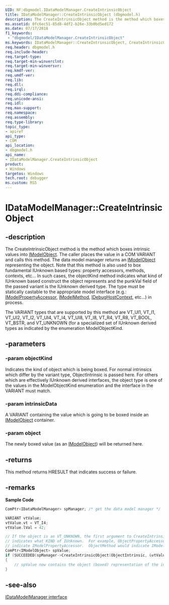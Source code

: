 ```yaml
---
UID: NF:dbgmodel.IDataModelManager.CreateIntrinsicObject
title: IDataModelManager::CreateIntrinsicObject (dbgmodel.h)
description: The CreateIntrinsicObject method is the method which boxes intrinsic values into IModelObject. The caller places the value in a COM VARIANT and calls this method. 
ms.assetid: 0fc6ec51-85d8-4df2-b26e-33b0bd5ed172
ms.date: 07/17/2018
f1_keywords:
 - "dbgmodel/IDataModelManager.CreateIntrinsicObject"
ms.keywords: IDataModelManager::CreateIntrinsicObject, CreateIntrinsicObject, IDataModelManager.CreateIntrinsicObject, IDataModelManager::CreateIntrinsicObject, IDataModelManager.CreateIntrinsicObject
req.header: dbgmodel.h
req.include-header:
req.target-type:
req.target-min-winverclnt:
req.target-min-winversvr:
req.kmdf-ver:
req.umdf-ver:
req.lib:
req.dll:
req.irql: 
req.ddi-compliance:
req.unicode-ansi:
req.idl:
req.max-support:
req.namespace:
req.assembly:
req.type-library: 
topic_type: 
- apiref
api_type: 
- COM
api_location: 
- dbgmodel.h
api_name: 
- IDataModelManager.CreateIntrinsicObject
product:
- Windows
targetos: Windows
tech.root: debugger
ms.custom: RS5
---
```


# IDataModelManager::CreateIntrinsicObject


## -description

The CreateIntrinsicObject method is the method which boxes intrinsic values into [IModelObject](nn-dbgmodel-imodelobject.md). The caller places the value in a COM VARIANT and calls this method. The data model manager returns an [IModelObject](nn-dbgmodel-imodelobject.md) representing the object. Note that this method is also used to box fundamental IUnknown based types: property accessors, methods, contexts, etc... In such cases, the objectKind method indicates what kind of IUnknown based construct the object represents and the punkVal field of the passed variant is the IUnknown derived type. The type must be statically castable to the appropriate model interface (e.g.: [IModelPropertyAccessor](nn-dbgmodel-imodelpropertyaccessor.md), [IModelMethod](nn-dbgmodel-imodelmethod.md), [IDebugHostContext](nn-dbgmodel-idebughostcontext.md), etc...) in process. 

The VARIANT types that are supported by this method are VT_UI1, VT_I1, VT_UI2, VT_I2, VT_UI4, VT_I4, VT_UI8, VT_I8, VT_R4, VT_R8, VT_BOOL, VT_BSTR, and VT_UNKNOWN (for a specialized set of IUnknown derived types as indicated by the enumeration ModelObjectKind. 


## -parameters

### -param objectKind

Indicates the kind of object which is being boxed. For normal intrinsics which differ by the variant type, ObjectIntrinsic is passed here. For others which are effectively IUnknown derived interfaces, the object type is one of the values in the ModelObjectKind enumeration and the interface in the VARIANT must match.


### -param intrinsicData
A VARIANT containing the value which is going to be boxed inside an [IModelObject](nn-dbgmodel-imodelobject.md) container.

### -param object
The newly boxed value (as an [IModelObject](nn-dbgmodel-imodelobject.md)) will be returned here.


## -returns

This method returns HRESULT that indicates success or failure.

## -remarks

**Sample Code**

```cpp
ComPtr<IDataModelManager> spManager; /* get the data model manager */

VARIANT vtValue;
vtValue.vt = VT_I4;
vtValue.lVal = 42;

// If the object is an VT_UNKNOWN, the first argument to CreateIntrinsicObject
// indicates what KIND of IUnknown.  For example, ObjectPropertyAccessor would 
// indicate IModelPropertyAccessor.  ObjectMethod would indicate IModelMethod, etc...
ComPtr<IModelObject> spValue;
if (SUCCEEDED(spManager->CreateIntrinsicObject(ObjectIntrinsic, &vtValue, &spValue)))
{
    // spValue now contains the object (boxed) representation of the int value 42.
}
```


## -see-also

[IDataModelManager interface](nn-dbgmodel-idatamodelmanager.md)
